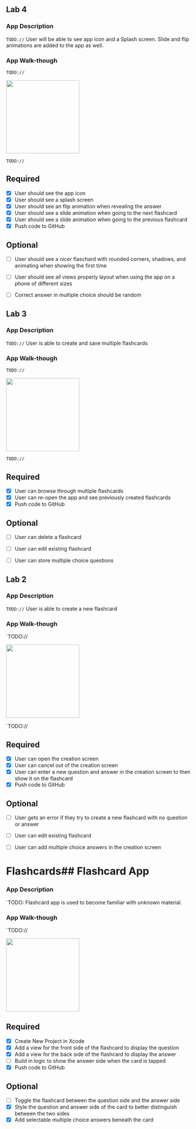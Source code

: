 
## Lab 4

### App Description
`TODO://` User will be able to see app icon and a Splash screen. Slide and flip animations are added to the app as well.

### App Walk-though
`TODO://` 


<img src="http://g.recordit.co/UeiNfUfS79.gif" width=200><br>

`TODO://`

## Required
- [X] User should see the app icon 
- [X] User should see a splash screen
- [X] User should see an flip animation when revealing the answer
- [X] User should see a slide animation when going to the next flashcard
- [X] User should see a slide animation when going to the previous flashcard
- [X] Push code to GitHub
## Optional
- [ ] User should see a nicer flaschard with rounded corners, shadows, and animating when showing the first time
- [ ] User should see all views properly layout when using the app on a phone of different sizes
- [ ] Correct answer in multiple choice should be random












## Lab 3

### App Description
`TODO://` User is able to create and save multiple flashcards

### App Walk-though
`TODO://` 

<img src="http://g.recordit.co/6lcgu4HIYq.gif" width=200><br>

`TODO://`

## Required
- [x] User can browse through multiple flashcards
- [x] User can re-open the app and see previously created flashcards
- [x] Push code to GitHub
## Optional
- [ ] User can delete a flashcard
- [ ] User can edit existing flashcard
- [ ] User can store multiple choice questions



## Lab 2

### App Description
`TODO://` User is able to create a new flashcard

### App Walk-though
`TODO://

<img src="http://g.recordit.co/3lJEMLASJk.gif" width=200><br>

`TODO://

## Required
- [x] User can open the creation screen
- [x] User can cancel out of the creation screen
- [x] User can enter a new question and answer in the creation screen to then show it on the flashcard
- [x] Push code to GitHub
## Optional
- [ ] User gets an error if they try to create a new flashcard with no question or answer
- [ ] User can edit existing flashcard
- [ ] User can add multiple choice answers in the creation screen




# Flashcards## Flashcard App

### App Description
`TODO: Flashcard app is used to become familiar with unknown material. 
### App Walk-though
`TODO:// 

<img src="http://g.recordit.co/2SdiDnctCs.gif" width=200><br>



## Required
- [X] Create New Project in Xcode
- [X] Add a view for the front side of the flashcard to display the question
- [X] Add a view for the back side of the flashcard to display the answer
- [ ] Build in logic to show the answer side when the card is tapped
- [X] Push code to GitHub
## Optional
- [ ] Toggle the flashcard between the question side and the answer side
- [x] Style the question and answer side of the card to better distinguish between the two sides
- [x] Add selectable multiple choice answers beneath the card
